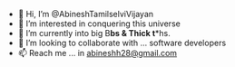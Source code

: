 - 👋 Hi, I’m @AbineshTamilselviVijayan
- 👀 I’m interested in conquering this universe
- 🌱 I’m currently into big B**bs & Thick t***hs.
- 💞️ I’m looking to collaborate with ... software developers
- 📫 Reach me ... in abineshh28@gmail.com

<!---
AbineshTamilselviVijayan/AbineshTamilselviVijayan is a ✨ special ✨ repository because its `README.md` (this file) appears on your GitHub profile.
You can click the Preview link to take a look at your changes.
--->
